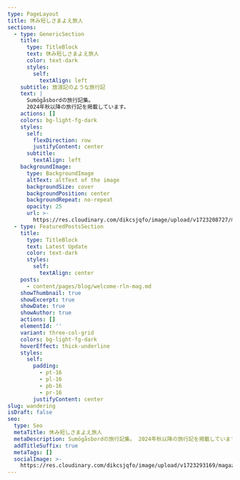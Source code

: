 ```yaml
---
type: PageLayout
title: 休み短しさまよえ旅人
sections:
  - type: GenericSection
    title:
      type: TitleBlock
      text: 休み短しさまよえ旅人
      color: text-dark
      styles:
        self:
          textAlign: left
    subtitle: 放浪記のような旅行記
    text: |
      Sumögåsbordの旅行記集。
      2024年秋以降の旅行記を掲載しています。
    actions: []
    colors: bg-light-fg-dark
    styles:
      self:
        flexDirection: row
        justifyContent: center
      subtitle:
        textAlign: left
    backgroundImage:
      type: BackgroundImage
      altText: altText of the image
      backgroundSize: cover
      backgroundPosition: center
      backgroundRepeat: no-repeat
      opacity: 25
      url: >-
        https://res.cloudinary.com/dikcsjqfo/image/upload/v1723208727/magazine_background_kibsht.svg
  - type: FeaturedPostsSection
    title:
      type: TitleBlock
      text: Latest Update
      color: text-dark
      styles:
        self:
          textAlign: center
    posts:
      - content/pages/blog/welcome-rln-mag.md
    showThumbnail: true
    showExcerpt: true
    showDate: true
    showAuthor: true
    actions: []
    elementId: ''
    variant: three-col-grid
    colors: bg-light-fg-dark
    hoverEffect: thick-underline
    styles:
      self:
        padding:
          - pt-16
          - pl-16
          - pb-16
          - pr-16
        justifyContent: center
slug: wandering
isDraft: false
seo:
  type: Seo
  metaTitle: 休み短しさまよえ旅人
  metaDescription: Sumögåsbordの旅行記集。 2024年秋以降の旅行記を掲載しています。
  addTitleSuffix: true
  metaTags: []
  socialImage: >-
    https://res.cloudinary.com/dikcsjqfo/image/upload/v1723293169/magazin_wandering_Thumbnail_v50rex.jpg
---
```

